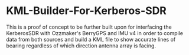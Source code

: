 # KML-Builder-For-Kerberos-SDR
This is a proof of concept to be further built upon for interfacing the KerberosSDR with Ozzmaker's BerryGPS and IMU v4 in order to compile data from both sources and build a KML file to show accurate lines of bearing regardless of which direction antenna array is facing.  
